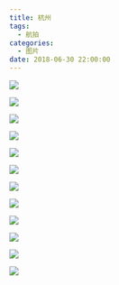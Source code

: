 ```yaml
---
title: 杭州
tags:
  - 航拍
categories:
  - 图片
date: 2018-06-30 22:00:00
---
```


![](https://imagedelivery.net/6T-behmofKYLsxlrK0l_MQ/0f879c44-71c2-4179-5eeb-db72ef42b500/extra)

![](https://imagedelivery.net/6T-behmofKYLsxlrK0l_MQ/14ea4072-acd3-4c03-4d60-9e849c9bd500/extra)

![](https://imagedelivery.net/6T-behmofKYLsxlrK0l_MQ/dec814f4-ae8f-4381-3def-5043e6eb8e00/extra)

![](https://imagedelivery.net/6T-behmofKYLsxlrK0l_MQ/3d5d53d7-6d2d-4c56-a3f0-251f1f74bd00/extra)

![](https://imagedelivery.net/6T-behmofKYLsxlrK0l_MQ/d8f22571-7be5-48c5-4ca9-46ac37fb1400/extra)

![](https://imagedelivery.net/6T-behmofKYLsxlrK0l_MQ/743c0ade-9790-46dc-8465-8001a46e5600/extra)

![](https://imagedelivery.net/6T-behmofKYLsxlrK0l_MQ/6101987d-52b7-417d-2350-aef7ce9a8f00/extra)

![](https://imagedelivery.net/6T-behmofKYLsxlrK0l_MQ/7cec947d-f1c4-44c7-2725-e6458c9e2400/extra)

![](https://imagedelivery.net/6T-behmofKYLsxlrK0l_MQ/fd389433-90ec-486a-145d-b7da68f4e700/extra)

![](https://imagedelivery.net/6T-behmofKYLsxlrK0l_MQ/7d474b9a-44a5-4a45-79b3-317a3bc95b00/extra)

![](https://imagedelivery.net/6T-behmofKYLsxlrK0l_MQ/8b6bfbcb-e651-463b-b128-f5f217a71700/extra)

![](https://imagedelivery.net/6T-behmofKYLsxlrK0l_MQ/4cfed3f8-e3d4-48c5-5909-b2e452587a00/extra)
